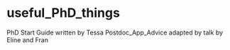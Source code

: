 # useful_PhD_things

PhD Start Guide written by Tessa
Postdoc_App_Advice adapted by talk by Eline and Fran
